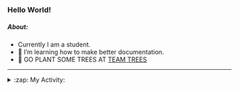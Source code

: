 ### Hello World!

##### About:
- Currently I am a student.
- 🌱 I’m learning how to make better documentation.
- 🌱 GO PLANT SOME TREES AT [TEAM TREES](https://teamtrees.org/)

---
<details>
  <summary>:zap: My Activity:</summary>
  
<!--START_SECTION:waka-->
![Code Time](http://img.shields.io/badge/Code%20Time-1%2C017%20hrs%2035%20mins-blue)

**I'm a Night 🦉** 

```text
🌞 Morning    96 commits     ███░░░░░░░░░░░░░░░░░░░░░░   13.46% 
🌆 Daytime    154 commits    █████░░░░░░░░░░░░░░░░░░░░   21.6% 
🌃 Evening    222 commits    ███████░░░░░░░░░░░░░░░░░░   31.14% 
🌙 Night      241 commits    ████████░░░░░░░░░░░░░░░░░   33.8%

```
📅 **I'm Most Productive on Tuesday** 

```text
Monday       108 commits    ███░░░░░░░░░░░░░░░░░░░░░░   15.15% 
Tuesday      133 commits    ████░░░░░░░░░░░░░░░░░░░░░   18.65% 
Wednesday    78 commits     ██░░░░░░░░░░░░░░░░░░░░░░░   10.94% 
Thursday     100 commits    ███░░░░░░░░░░░░░░░░░░░░░░   14.03% 
Friday       97 commits     ███░░░░░░░░░░░░░░░░░░░░░░   13.6% 
Saturday     87 commits     ███░░░░░░░░░░░░░░░░░░░░░░   12.2% 
Sunday       110 commits    ███░░░░░░░░░░░░░░░░░░░░░░   15.43%

```


📊 **This Week I Spent My Time On** 

```text
🔥 Editors: 
VS Code                  9 hrs 17 mins       █████████████████████████   100.0%

🐱‍💻 Projects: 
TearDrops                2 hrs 57 mins       ████████░░░░░░░░░░░░░░░░░   31.81% 
CSF22                    2 hrs 36 mins       ███████░░░░░░░░░░░░░░░░░░   28.02% 
TEA-onboarding-bot       1 hr 52 mins        █████░░░░░░░░░░░░░░░░░░░░   20.15% 
advent-of-code-2022      49 mins             ██░░░░░░░░░░░░░░░░░░░░░░░   8.81% 
praise-demo              32 mins             █░░░░░░░░░░░░░░░░░░░░░░░░   5.77%

```


 Last Updated on 29/01/2023 23:04:01 UTC
<!--END_SECTION:waka-->
</details>
